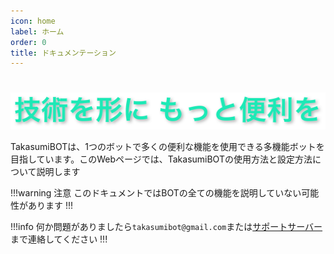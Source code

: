 ```yaml
---
icon: home
label: ホーム
order: 0
title: ドキュメンテーション
---
```

#
![](/assets/img/about.png)

TakasumiBOTは、1つのボットで多くの便利な機能を使用できる多機能ボットを目指しています。このWebページでは、TakasumiBOTの使用方法と設定方法について説明します

!!!warning 注意
このドキュメントではBOTの全ての機能を説明していない可能性があります
!!!

!!!info
何か問題がありましたら`takasumibot@gmail.com`または[サポートサーバー](https://discord.gg/NEesRdGQwD)まで連絡してください
!!!
